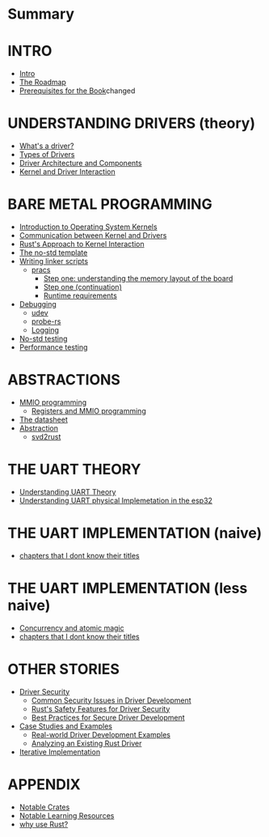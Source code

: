 # Summary

# INTRO
- [Intro](./intro.md)
- [The Roadmap](./the_roadmap.md)
- [Prerequisites for the Book]()changed


# UNDERSTANDING DRIVERS (theory)
- [What's a driver?](./whats_a_driver.md)
- [Types of Drivers]()
- [Driver Architecture and Components]()
- [Kernel and Driver Interaction]()


# BARE METAL PROGRAMMING
  - [Introduction to Operating System Kernels]()
  - [Communication between Kernel and Drivers]()
  - [Rust's Approach to Kernel Interaction]()
- [The no-std template](./the_no_std_template.md)
- [Writing linker scripts](./linker_scripts.md)
  - [pracs](./linking/pracs.md)
    - [Step one: understanding the memory layout of the board](./linking/step_1_understanding_memory_layout.md)
    - [Step one (continuation)](./linking/step_1_understanding_memory_layout_part_2.md)
    - [Runtime requirements](runtime_requirements.md)
- [Debugging](debugging.md)
  - [udev](./udev.md)
  - [probe-rs](./probe_rs.md)
  - [Logging](./logging.md)
- [No-std testing]()
- [Performance testing]()


# ABSTRACTIONS
- [MMIO programming](./mmio_programming.md)
  - [Registers and MMIO programming](./registers_and_mmio_programming.md)
- [The datasheet](./knowing_your_hardware.md)
- [Abstraction](./abstraction.md)
  - [svd2rust](./svd2rust.md)


# THE UART THEORY
- [Understanding UART Theory]()
- [Understanding UART physical Implemetation in the esp32]()

# THE UART IMPLEMENTATION (naive)
- [chapters that I dont know their titles]()


# THE UART IMPLEMENTATION (less naive)
- [Concurrency and atomic magic]()
- [chapters that I dont know their titles]()


# OTHER STORIES
- [Driver Security]()
  - [Common Security Issues in Driver Development]()
  - [Rust's Safety Features for Driver Security]()
  - [Best Practices for Secure Driver Development]()
- [Case Studies and Examples]()
  - [Real-world Driver Development Examples]()
  - [Analyzing an Existing Rust Driver]()
- [Iterative Implementation]()

# APPENDIX
- [Notable Crates](./notable_crates.md)
- [Notable Learning Resources]()
- [why use Rust?](./why_embedded_rust.md)
